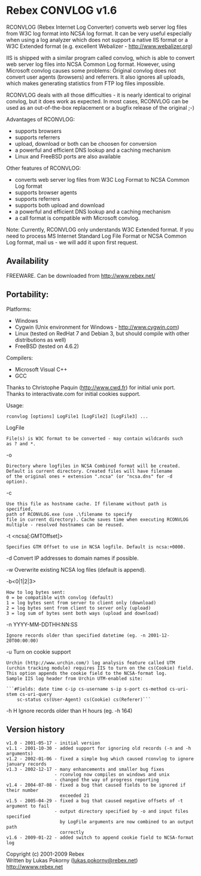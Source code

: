 Rebex CONVLOG v1.6
==================

RCONVLOG (Rebex Internet Log Converter) converts web server log files
from W3C log format into NCSA log format. It can be very useful especially
when using a log analyzer which does not support a native IIS format or
a W3C Extended format (e.g. excellent Webalizer - http://www.webalizer.org)

IIS is shipped with a similar program called convlog, which is able to convert
web server log files into NCSA Common Log format. However, using Microsoft
convlog causes some problems: Original convlog does not convert user agents
(browsers) and referrers. It also ignores all uploads, which makes generating
statistics from FTP log files impossible.

RCONVLOG deals with all those difficulties - it is nearly identical to original
convlog, but it does work as expected. In most cases, RCONVLOG can be used as
an out-of-the-box replacement or a bugfix release of the original ;-) 


Advantages of RCONVLOG:
- supports browsers
- supports referrers
- upload, download or both can be choosen for conversion
- a powerful and efficient DNS lookup and a caching mechanism
- Linux and FreeBSD ports are also available

Other features of RCONVLOG:
- converts web server log files from W3C Log Format to NCSA Common Log format
- supports browser agents
- supports referrers
- supports both upload and download
- a powerful and efficient DNS lookup and a caching mechanism
- a call format is compatible with Microsoft convlog.


Note: Currently, RCONVLOG only understands W3C Extended format. If you need
to process MS Internet Standard Log File Format or NCSA Common Log format,
mail us - we will add it upon first request.


Availability
------------

FREEWARE. Can be downloaded from http://www.rebex.net/


Portability:
------------

Platforms:
- Windows
- Cygwin (Unix environment for Windows - http://www.cygwin.com)
- Linux (tested on RedHat 7 and Debian 3, but should compile with other distributions as well)
- FreeBSD (tested on 4.6.2)

Compilers:
- Microsoft Visual C++
- GCC

Thanks to Christophe Paquin (http://www.cwd.fr) for initial unix port.  
Thanks to interactivate.com for initial cookies support.


Usage:

```
rconvlog [options] LogFile1 [LogFile2] [LogFile3] ...
```

LogFile

    File(s) is W3C format to be converted - may contain wildcards such
    as ? and *.

-o <output directory>

    Directory where logfiles in NCSA Combined format will be created.
    Default is current directory. Created files will have filename
    of the original ones + extension ".ncsa" (or "ncsa.dns" for -d option).

-c <hostname cache file>

    Use this file as hostname cache. If filename without path is specified,
    path of RCONVLOG.exe (use .\filename to specify
    file in current directory). Cache saves time when executing RCONVLOG
    multiple - resolved hostnames can be reused.

-t <ncsa[:GMTOffset]>

    Specifies GTM Offset to use in NCSA logfile. Default is ncsa:+0000.

-d  Convert IP addresses to domain names if possible.

-w  Overwrite existing NCSA log files (default is append).
    
-b<0|1|2|3>

    How to log bytes sent:
    0 = be compatible with convlog (default)
    1 = log bytes sent from server to client only (download)
    2 = log bytes sent from client to server only (upload)
    3 = log sum of bytes sent both ways (upload and download)

-n YYYY-MM-DDTHH:NN:SS

    Ignore records older than specified datetime (eg. -n 2001-12-20T00:00:00)

-u  Turn on cookie support

    Urchin (http://www.urchin.com/) log analysis feature called UTM
    (urchin tracking module) requires IIS to turn on the cs(Cookie) field.
    This option appends the cookie field to the NCSA-format log.
    Sample IIS log header from Urchin UTM-enabled site:

	```#Fields: date time c-ip cs-username s-ip s-port cs-method cs-uri-stem cs-uri-query
        sc-status cs(User-Agent) cs(Cookie) cs(Referer)```

-h H
    Ignore records older than H hours (eg. -h 164)

Version history
---------------

    v1.0 - 2001-05-17 - initial version
    v1.1 - 2001-10-30 - added support for ignoring old records (-n and -h arguments)
    v1.2 - 2002-01-06 - fixed a simple bug which caused rconvlog to ignore january records
    v1.3 - 2002-12-17 - many enhancements and smaller bug fixes
                      - rconvlog now compiles on windows and unix
                      - changed the way of progress reporting
    v1.4 - 2004-07-08 - fixed a bug that caused fields to be ignored if their number
                        exceeded 21
    v1.5 - 2005-04-29 - fixed a bug that caused negative offsets of -t argument to fail
                      - output directory specified by -o and input files specified
                        by LogFile arguments are now combined to an output path
                        correctly
    v1.6 - 2009-01-22 - added switch to append cookie field to NCSA-format log


Copyright (c) 2001-2009 Rebex  
Written by Lukas Pokorny (lukas.pokorny@rebex.net)  
http://wwww.rebex.net
